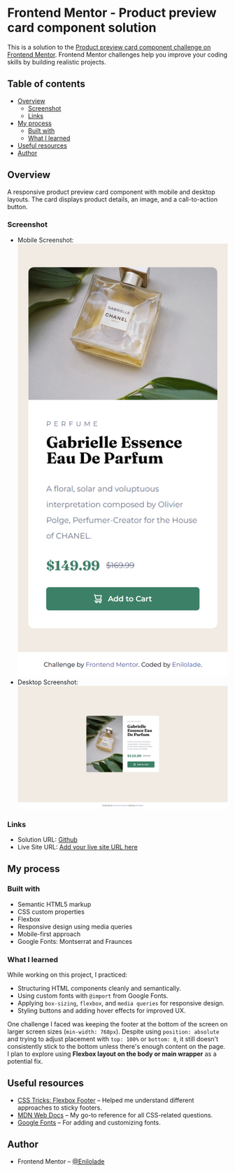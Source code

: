 # Frontend Mentor - Product preview card component solution

This is a solution to the [Product preview card component challenge on Frontend Mentor](https://www.frontendmentor.io/challenges/product-preview-card-component-GO7UmttRfa). Frontend Mentor challenges help you improve your coding skills by building realistic projects.

## Table of contents

- [Overview](#overview)
  - [Screenshot](#screenshot)
  - [Links](#links)
- [My process](#my-process)
  - [Built with](#built-with)
  - [What I learned](#what-i-learned)
- [Useful resources](#useful-resources)
- [Author](#author)

## Overview

A responsive product preview card component with mobile and desktop layouts. The card displays product details, an image, and a call-to-action button.

### Screenshot

- Mobile Screenshot: ![Mobile Design](./images/mobile-screenshot.png)
- Desktop Screenshot: ![Desktop Design](./images/desktop-screenshot.png)

### Links

- Solution URL: [Github](https://github.com/Enilolade/product-preview-card/tree/main/product-preview-card-component-main)
- Live Site URL: [Add your live site URL here](#)

## My process

### Built with

- Semantic HTML5 markup
- CSS custom properties
- Flexbox
- Responsive design using media queries
- Mobile-first approach
- Google Fonts: Montserrat and Fraunces

### What I learned

While working on this project, I practiced:

- Structuring HTML components cleanly and semantically.
- Using custom fonts with `@import` from Google Fonts.
- Applying `box-sizing`, `flexbox`, and `media queries` for responsive design.
- Styling buttons and adding hover effects for improved UX.

One challenge I faced was keeping the footer at the bottom of the screen on larger screen sizes (`min-width: 768px`). Despite using `position: absolute` and trying to adjust placement with `top: 100%` or `bottom: 0`, it still doesn't consistently stick to the bottom unless there's enough content on the page. I plan to explore using **Flexbox layout on the body or main wrapper** as a potential fix.

## Useful resources

- [CSS Tricks: Flexbox Footer](https://css-tricks.com/couple-takes-sticky-footer/) – Helped me understand different approaches to sticky footers.
- [MDN Web Docs](https://developer.mozilla.org/en-US/docs/Web/CSS) – My go-to reference for all CSS-related questions.
- [Google Fonts](https://fonts.google.com/) – For adding and customizing fonts.

## Author

- Frontend Mentor – [@Enilolade](https://www.frontendmentor.io/profile/Enilolade)

